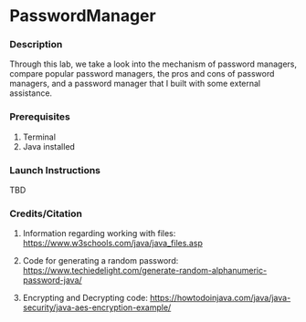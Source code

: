# PasswordManager

### Description
Through this lab, we take a look into the mechanism of password managers, compare popular password managers, the pros and cons of password managers, and a password manager that I built with some external assistance.

### Prerequisites
1. Terminal 
2. Java installed

### Launch Instructions
TBD

### Credits/Citation
1. Information regarding working with files: 
https://www.w3schools.com/java/java_files.asp

2. Code for generating a random password:
https://www.techiedelight.com/generate-random-alphanumeric-password-java/

3. Encrypting and Decrypting code:
https://howtodoinjava.com/java/java-security/java-aes-encryption-example/
